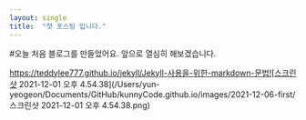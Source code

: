 ```yaml
---
layout: single
title:  "첫 포스팅 입니다."
---
```



#오늘 처음 블로그를 만들었어요.
앞으로 열심히 해보겠습니다.




https://teddylee777.github.io/jekyll/Jekyll-사용을-위한-markdown-문법![스크린샷 2021-12-01 오후 4.54.38](/Users/yun-yeogeon/Documents/GitHub/kunnyCode.github.io/images/2021-12-06-first/스크린샷 2021-12-01 오후 4.54.38.png)

